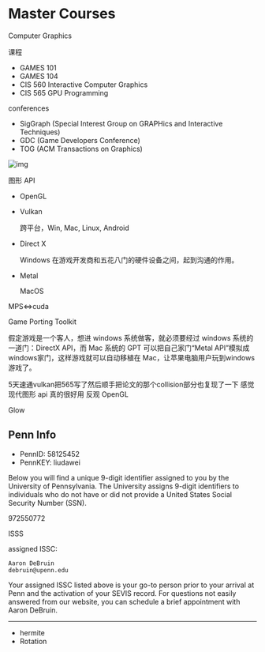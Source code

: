 # Master Courses

Computer Graphics

课程

- GAMES 101
- GAMES 104
- CIS 560 Interactive Computer Graphics
- CIS 565 GPU Programming

conferences

- SigGraph (Special Interest Group on GRAPHics and Interactive Techniques)
- GDC (Game Developers Conference)
- TOG (ACM Transactions on Graphics)

![img](https://imagepphcloud.thepaper.cn/pph/image/257/370/329.jpg)

图形 API

- OpenGL

- Vulkan

  跨平台，Win, Mac, Linux, Android

- Direct X

  Windows 在游戏开发商和五花八门的硬件设备之间，起到沟通的作用。

- Metal

  MacOS

MPS<=>cuda

Game Porting Toolkit

假定游戏是一个客人，想进 windows 系统做客，就必须要经过 windows 系统的一道门：DirectX API，而 Mac 系统的 GPT 可以把自己家门“Metal API”模拟成windows家门，这样游戏就可以自动移植在 Mac，让苹果电脑用户玩到windows游戏了。

5天速通vulkan把565写了然后顺手把论文的那个collision部分也复现了一下
感觉现代图形 api 真的很好用 反观 OpenGL

Glow

## Penn Info

- PennID: 58125452
- PennKEY: liudawei

Below you will find a unique 9-digit identifier assigned to you by the University of Pennsylvania. The University assigns 9-digit identifiers to individuals who do not have or did not provide a United States Social Security Number (SSN).

972550772

ISSS

assigned ISSC:

    Aaron DeBruin
    debruin@upenn.edu 

Your assigned ISSC listed above is your go-to person prior to your arrival at Penn and the activation of your SEVIS record. For questions not easily answered from our website, you can schedule a brief appointment with Aaron DeBruin. 

---

- hermite
- Rotation